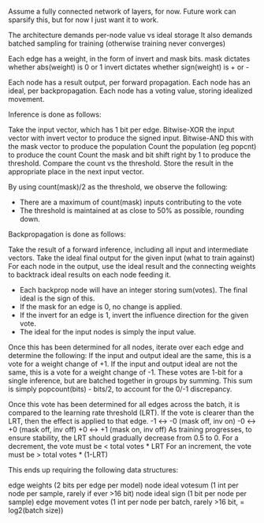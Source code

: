 
Assume a fully connected network of layers, for now.
Future work can sparsify this, but for now I just want it to work.

The architecture demands per-node value vs ideal storage
It also demands batched sampling for training (otherwise training never converges)

Each edge has a weight, in the form of invert and mask bits.
mask dictates whether abs(weight) is 0 or 1
invert dictates whether sign(weight) is + or -

Each node has a result output, per forward propagation.
Each node has an ideal, per backpropagation.
Each node has a voting value, storing idealized movement.

Inference is done as follows:

Take the input vector, which has 1 bit per edge.
Bitwise-XOR the input vector with invert vector to produce the signed input.
Bitwise-AND this with the mask vector to produce the population
Count the population (eg popcnt) to produce the count
Count the mask and bit shift right by 1 to produce the threshold.
Compare the count vs the threshold.
Store the result in the appropriate place in the next input vector.

By using count(mask)/2 as the threshold, we observe the following:
* There are a maximum of count(mask) inputs contributing to the vote
* The threshold is maintained at as close to 50% as possible, rounding down.

Backpropagation is done as follows:

Take the result of a forward inference, including all input and intermediate vectors.
Take the ideal final output for the given input (what to train against)
For each node in the output, use the ideal result and the connecting weights to backtrack
ideal results on each node feeding it.
* Each backprop node will have an integer storing sum(votes). The final ideal is the sign of this.
* If the mask for an edge is 0, no change is applied.
* If the invert for an edge is 1, invert the influence direction for the given vote.
* The ideal for the input nodes is simply the input value.

Once this has been determined for all nodes, iterate over each edge and determine the following:
If the input and output ideal are the same, this is a vote for a weight change of +1.
If the input and output ideal are not the same, this is a vote for a weight change of -1.
These votes are 1-bit for a single inference, but are batched together in groups by summing.
This sum is simply popcount(bits) - bits/2, to account for the 0/-1 discrepancy.

Once this vote has been determined for all edges across the batch, it is compared to the learning
rate threshold (LRT). If the vote is clearer than the LRT, then the effect is applied to that edge.
-1 <-> -0 (mask off, inv on)
-0 <-> +0 (mask off, inv off)
+0 <-> +1 (mask on, inv off)
As training progresses, to ensure stability, the LRT should gradually decrease from 0.5 to 0.
For a decrement, the vote must be < total votes * LRT
For an increment, the vote must be > total votes * (1-LRT)

This ends up requiring the following data structures:

edge weights (2 bits per edge per model)
node ideal votesum (1 int per node per sample, rarely if ever >16 bit)
node ideal sign (1 bit per node per sample)
edge movement votes (1 int per node per batch, rarely >16 bit, = log2(batch size))

